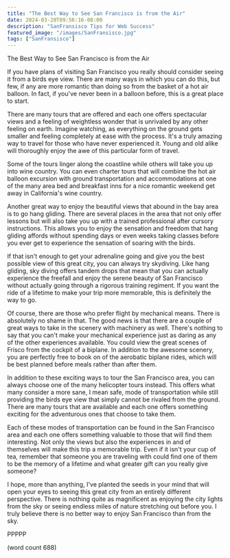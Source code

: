 ```yaml
---
title: "The Best Way to See San Francisco is from the Air"
date: 2024-03-20T09:56:16-08:00
description: "SanFransisco Tips for Web Success"
featured_image: "/images/SanFransisco.jpg"
tags: ["SanFransisco"]
---
```

The Best Way to See San Francisco is from the Air

If you have plans of visiting San Francisco you really should consider seeing it from a birds eye view. There are many ways in which you can do this, but few, if any are more romantic than doing so from the basket of a hot air balloon. In fact, if you've never been in a balloon before, this is a great place to start. 

There are many tours that are offered and each one offers spectacular views and a feeling of weightless wonder that is unrivaled by any other feeling on earth. Imagine watching, as everything on the ground gets smaller and feeling completely at ease with the process. It's a truly amazing way to travel for those who have never experienced it. Young and old alike will thoroughly enjoy the awe of this particular form of travel. 

Some of the tours linger along the coastline while others will take you up into wine country. You can even charter tours that will combine the hot air balloon excursion with ground transportation and accommodations at one of the many area bed and breakfast inns for a nice romantic weekend get away in California's wine country. 

Another great way to enjoy the beautiful views that abound in the bay area is to go hang gliding. There are several places in the area that not only offer lessons but will also take you up with a trained professional after cursory instructions. This allows you to enjoy the sensation and freedom that hang gliding affords without spending days or even weeks taking classes before you ever get to experience the sensation of soaring with the birds.

If that isn't enough to get your adrenaline going and give you the best possible view of this great city, you can always try skydiving. Like hang gliding, sky diving offers tandem drops that mean that you can actually experience the freefall and enjoy the serene beauty of San Francisco without actually going through a rigorous training regiment. If you want the ride of a lifetime to make your trip more memorable, this is definitely the way to go. 

Of course, there are those who prefer flight by mechanical means. There is absolutely no shame in that. The good news is that there are a couple of great ways to take in the scenery with machinery as well. There's nothing to say that you can't make your mechanical experience just as daring as any of the other experiences available. You could view the great scenes of Frisco from the cockpit of a biplane. In addition to the awesome scenery, you are perfectly free to book on of the aerobatic biplane rides, which will be best planned before meals rather than after them. 

In addition to these exciting ways to tour the San Francisco area, you can always choose one of the many helicopter tours instead. This offers what many consider a more sane, I mean safe, mode of transportation while still providing the birds eye view that simply cannot be rivaled from the ground. There are many tours that are available and each one offers something exciting for the adventurous ones that choose to take them.

Each of these modes of transportation can be found in the San Francisco area and each one offers something valuable to those that will find them interesting. Not only the views but also the experiences in and of themselves will make this trip a memorable trip. Even if it isn't your cup of tea, remember that someone you are traveling with could find one of them to be the memory of a lifetime and what greater gift can you really give someone?

I hope, more than anything, I've planted the seeds in your mind that will open your eyes to seeing this great city from an entirely different perspective. There is nothing quite as magnificent as enjoying the city lights from the sky or seeing endless miles of nature stretching out before you. I truly believe there is no better way to enjoy San Francisco than from the sky. 

PPPPP

(word count 688)

